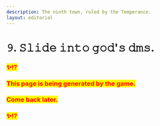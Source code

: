 ```yaml
---
description: The ninth town, ruled by the Temperance.
layout: editorial
---
```


# 𝟿. 𝚂𝚕𝚒𝚍𝚎 𝚒𝚗𝚝𝚘 𝚐𝚘𝚍'𝚜 𝚍𝚖𝚜.

### <mark style="color:red;">✨⁉️</mark>&#x20;

### <mark style="color:red;">This page is being generated by the game.</mark>&#x20;

### <mark style="color:red;">Come back later.</mark>

### <mark style="color:red;">✨⁉️</mark>
